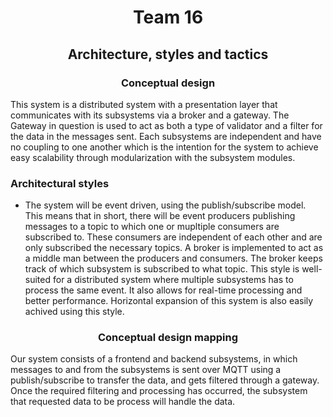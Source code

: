 # <center>Team 16</center>

## <center>Architecture, styles and tactics</center>

### <center>Conceptual design</center>

This system is a distributed system with a presentation layer that communicates with its subsystems via a broker and a gateway. The Gateway in question is used to act as both a type of validator and a filter for the data in the messages sent. Each subsystems are independent and have no coupling to one another which is the intention for the system to achieve easy scalability through modularization with the subsystem modules.

### Architectural styles

- The system will be event driven, using the publish/subscribe model. This means that in short, there will be event producers publishing messages to a topic to which one or mupltiple consumers are subscribed to. These consumers are independent of each other and are only subscribed the necessary topics. A broker is implemented to act as a middle man between the producers and consumers. The broker keeps track of which subsystem is subscribed to what topic. This style is well-suited for a distributed system where multiple subsystems has to process the same event. It also allows for real-time processing and better performance. Horizontal expansion of this system is also easily achived using this style.


### <center>Conceptual design mapping</center>

Our system consists of a frontend and backend subsystems, in which messages to and from the subsystems is sent over MQTT
using a publish/subscribe to transfer the data, and gets filtered through a gateway. 
Once the required filtering and processing has occurred, the subsystem that requested data to be process will
handle the data. 
